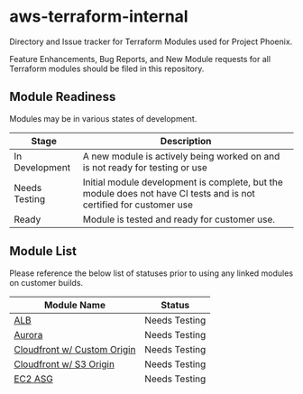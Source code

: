 # aws-terraform-internal

Directory and Issue tracker for Terraform Modules used for Project Phoenix.

Feature Enhancements, Bug Reports, and New Module requests for all Terraform modules should be filed in this repository.

## Module Readiness

Modules may be in various states of development.

| Stage			| Description	|
| ---------------------	| -------------	|
| In Development	| A new module is actively being worked on and is not ready for testing or use |
| Needs Testing		| Initial module development is complete, but the module does not have CI tests and is not certified for customer use |
| Ready			| Module is tested and ready for customer use. |


## Module List

Please reference the below list of statuses prior to using any linked modules on customer builds.

| Module Name		| Status	|
| --------------------- | -------------	|
| [ALB](https://github.com/rackspace-infrastructure-automation/aws-terraform-alb)		| Needs Testing	|
| [Aurora](https://github.com/rackspace-infrastructure-automation/aws-terraform-aurora)		| Needs Testing |
| [Cloudfront w/ Custom Origin](https://github.com/rackspace-infrastructure-automation/aws-terraform-cloudfront_custom_origin) | Needs Testing |
| [Cloudfront w/ S3 Origin](https://github.com/rackspace-infrastructure-automation/aws-terraform-cloudfront_s3_origin) | Needs Testing |
| [EC2 ASG](https://github.com/rackspace-infrastructure-automation/aws-terraform-ec2_asg) | Needs Testing |
| [EC2 Autorecovery](https://github.com/rackspace-infrastructure-automation/aws-terraform-ec2_autorecovery) | Needs Testing |
| [ECS Cluster](https://github.com/rackspace-infrastructure-automation/aws-terraform-ecs_cluster) | Needs Testing |
| [RDS](https://github.com/rackspace-infrastructure-automation/aws-terraform-rds) | Needs Testing |
| [RMS](https://github.com/rackspace-infrastructure-automation/aws-terraform-rms) | Needs Testing |
| [Route 53 Internal Zone](https://github.com/rackspace-infrastructure-automation/aws-terraform-route53_internal_zone) | Needs Testing |
| [S3](https://github.com/rackspace-infrastructure-automation/aws-terraform-s3) | Needs Testing |
| [SNS](https://github.com/rackspace-infrastructure-automation/aws-terraform-sns) | Needs Testing |
| [VPC Basenetwork](https://github.com/rackspace-infrastructure-automation/aws-terraform-vpc_basenetwork) | Needs Testing |
